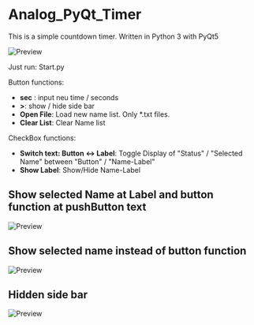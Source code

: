 # Analog_PyQt_Timer

This is a simple countdown timer. Written in Python 3 with PyQt5

![Preview](img/Preview.JPG)


Just run: Start.py

Button functions:
- **sec** : input neu time / seconds
- **\>**: show / hide side bar
- **Open File**: Load new name list. Only *.txt files.
- **Clear List**: Clear Name list

CheckBox functions:
- **Switch text: Button <-> Label**: Toggle Display of "Status" / "Selected Name" between "Button" / "Name-Label"
- **Show Label**: Show/Hide Name-Label

## Show selected Name at Label and button function at pushButton text
![Preview](img/Preview_setting.JPG)

## Show selected name instead of button function
![Preview](img/Preview_setting_2.JPG)

## Hidden side bar
![Preview](img/Preview_setting_3.JPG)

